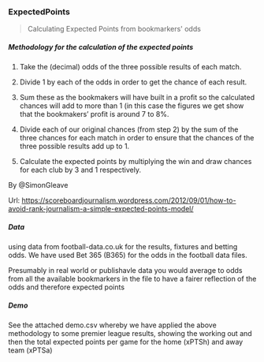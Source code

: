 ### ExpectedPoints

> Calculating Expected Points from bookmarkers' odds

##### Methodology for the calculation of the expected points

1. Take the (decimal) odds of the three possible results of each match.

2. Divide 1 by each of the odds in order to get the chance of each result.

3. Sum these as the bookmakers will have built in a profit so the calculated
chances will add to more than 1 (in this case the figures we get show that the
bookmakers’ profit is around 7 to 8%.

4. Divide each of our original chances (from step 2) by the sum of the three
chances for each match in order to ensure that the chances of the three
possible results add up to 1.

5. Calculate the expected points by multiplying the win and draw chances for
each club by 3 and 1 respectively.


By @SimonGleave 

Url: https://scoreboardjournalism.wordpress.com/2012/09/01/how-to-avoid-rank-journalism-a-simple-expected-points-model/

##### Data

using data from football-data.co.uk for the results, fixtures and betting odds. We have used Bet 365 (B365) for the odds in the football data files.

Presumably in real world or publishavle data you would average to odds from all the available bookmarkers in the file to have a fairer reflection of the odds and therefore expected points

##### Demo

See the attached demo.csv whereby we have applied the above methodology to some premier league results, showing the working out and then the total expected points per game for the home (xPTSh) and away team (xPTSa)

